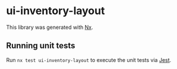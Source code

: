 # ui-inventory-layout

This library was generated with [Nx](https://nx.dev).

## Running unit tests

Run `nx test ui-inventory-layout` to execute the unit tests via [Jest](https://jestjs.io).
